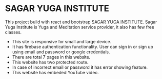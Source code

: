 # SAGAR YUGA INSTITUTE

This project build with react and bootstrap [SAGAR YUGA INSTITUTE](https://sagar-yoga-institute.web.app/). Sagar Yuga Institute is Yuga and Meditation service provider, it also has few free classes.

- This site is responsive for small and large device.
- It has firebase authentication functionality. User can sign in or sign up using email and password or google credentials.
- There are total 7 pages in this website.
- This website has two protected route.
- In case of incorrect email or password it has error showing feature.
- This website has embeded YouTube video.
